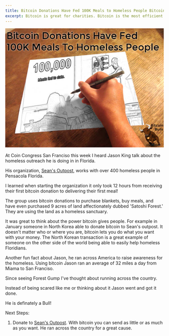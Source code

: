 ```yaml
---
title: Bitcoin Donations Have Fed 100K Meals to Homeless People Bitcoin Donations Have Fed 100K Meals to Homeless People Bitcoin Donations Have Fed 100K Meals to Homeless People Bitcoin Donations Have Fed 100K Meals to Homeless People Bitcoin Donations Have Fed 100K Meals to Homeless People
excerpt: Bitcoin is great for charities. Bitcoin is the most efficient digital form of payment and eliminates many sources of fraud. This means more money goes from donors to the causes they care about.
---
```


![two week BTCJam Returns](/images/bitcoin-donations-have-fed-100k-meals-to-homeless-people.jpg)

At Coin Congress San Franciso this week I heard Jason King talk about the homeless outreach he is doing in in Florida.

His organization, [Sean's Outpost](http://seansoutpost.com/), works with over 400 homeless people in Pensacola Florida.

I learned when starting the organization it only took 12 hours from receiving their first bitcoin donation to delivering their first meal!

The group uses bitcoin donations to purchase blankets, buy meals, and have even purchased 9 acres of land affectionately dubbed 'Satoshi Forest.' They are using the land as a homeless sanctuary.

It was great to think about the power bitcoin gives people. For example in January someone in North Korea able to donate bitcoin to Sean's outpost. It doesn't matter who or where you are, bitcoin lets you do what you want with your money. The North Korean transaction is a great example of someone on the other side of the world being able to easily help homeless Floridians.

Another fun fact about Jason, he ran across America to raise awareness for the homeless. Using bitcoin Jason ran an average of 32 miles a day from Miama to San Franciso.

Since seeing Forest Gump I've thought about running across the country.

Instead of being scared like me or thinking about it Jason went and got it done.

He is definately a Bull!

Next Steps:
 1. Donate to [Sean's Outpost](http://seansoutpost.com/). With bitcoin you can send as little or as much as you want. He ran across the country for a great cause.
